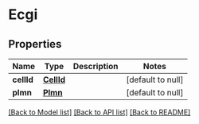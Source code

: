 # Ecgi
## Properties

Name | Type | Description | Notes
------------ | ------------- | ------------- | -------------
**cellId** | [**CellId**](CellId.md) |  | [default to null]
**plmn** | [**Plmn**](Plmn.md) |  | [default to null]

[[Back to Model list]](../README.md#documentation-for-models) [[Back to API list]](../README.md#documentation-for-api-endpoints) [[Back to README]](../README.md)


